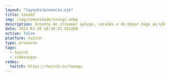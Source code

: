 ```yaml
---
layout: "layouts/proxecto.njk"
title: toxoGZ
img: /img/comunidade/toxogz.webp
description: Intento de streamer galego, coruñés e do Dépor.Xogo ao LOL, TFT e o que xurda. Agradécese que apoiedes a canle con un "follow" e participedes no "chat". E se queredes tirarme o Prime cómovos os...
date: 2021-01-20 18:34:33.552268
active: false
platform: twitch
type: proxecto
tags:
  - twitch
  - videoxogos
redes:
  twitch: https://twitch.tv/toxogz
---
```

